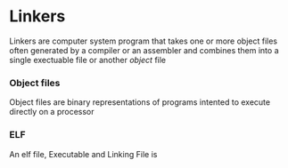 # Linkers

Linkers are computer system program that takes one or more object files often generated
by a compiler or an assembler and combines them into a single exectuable file
or another _object_ file


### Object files
Object files are binary representations of programs intented to execute directly
on a processor

### ELF
An elf file, Executable and Linking File is 
